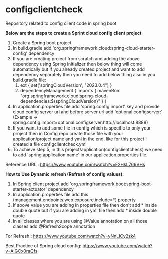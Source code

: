 # configclientcheck
Repository related to config client code in spring boot

**Below are the steps to create a Sprint cloud config client project**
1. Create a Spring boot project
2. In build.gradle add 'org.springframework.cloud:spring-cloud-starter-config' dependency
3. If you are creating project from scratch and adding the above dependency using Spring Initializer then below thing will come automatically but if you already created project and want to add dependency separately then you need to add below thing also in you build.gradle file:
   1. ext {
      set('springCloudVersion', "2023.0.4")
      }
   2. dependencyManagement {
      imports {
      mavenBom "org.springframework.cloud:spring-cloud-dependencies:${springCloudVersion}"
      }
      }
4. In application.properties file add 'spring.config.import' key and provide cloud config server url and before server url add 'optional:configserver:' (Example -> spring.config.import=optional:configserver:http://localhost:8888)
5. If you want to add some file in config which is specific to only your project then in Config repo create those file with your application/project name and yml in the end, like for this project I created a file configclientcheck.yml
6. To achieve step 5, in this project/application(configclientcheck) we need to add 'spring.application.name' in our application.properties file.


Reference URL : https://www.youtube.com/watch?v=E2HkL766VHs




**How to Use Dynamic refresh (Refresh of config values):**
1. In Spring client project add 'org.springframework.boot:spring-boot-starter-actuator' dependency
2. In application.properties file add this (management.endpoints.web.exposure.include=*) property
3. If above value you are adding in properties file then don't add * inside double quote but if you are adding in yml file then add * inside double quote
4. In all classes where you are using @Value annotation on all those classes add @RefreshScope annotation

For Refresh : https://www.youtube.com/watch?v=yNnLICy2zk4


Best Practice of Spring cloud config: https://www.youtube.com/watch?v=AiGCx0raQfs



